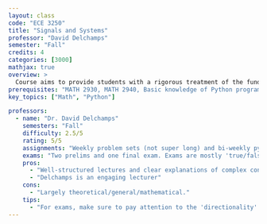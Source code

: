 ```yaml
---
layout: class
code: "ECE 3250"
title: "Signals and Systems"
professor: "David Delchamps"
semester: "Fall"
credits: 4
categories: [3000]
mathjax: true
overview: >
  Course aims to provide students with a rigorous treatment of the fundamentals of discrete- and continuous-time signals and systems. The course makes use of sophisticated tools such as vector spaces of signals (e.g. bounded, summable, and square-summable signals) and orthogonal expansions in Hilbert space in addition to covering standard material on time- and frequency-domain analysis of signals and systems, including discrete- and continuous-time convolution, Fourier series, continuous- and discrete-time Fourier transforms, sampling theory, the DFT and FFT, and spectrograms. Homework assignments include a computational component where appropriate.
prerequisites: "MATH 2930, MATH 2940, Basic knowledge of Python programming"
key_topics: ["Math", "Python"]

professors:
  - name: "Dr. David Delchamps"
    semesters: "Fall"
    difficulty: 2.5/5
    rating: 5/5
    assignments: "Weekly problem sets (not super long) and bi-weekly python programming 'labs' (not super long either)"
    exams: "Two prelims and one final exam. Exams are mostly 'true/false' and are very fair."
    pros:
      - "Well-structured lectures and clear explanations of complex concepts."
      - "Delchamps is an engaging lecturer"
    cons:
      - "Largely theoretical/general/mathematical."
    tips:
      - "For exams, make sure to pay attention to the 'directionality' of implications proven in class (i.e. "implies") vs."iff""
---
```


